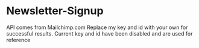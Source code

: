 # Newsletter-Signup

API comes from Mailchimp.com
Replace my key and id with your own for successful results.
Current key and id have been disabled and are used for reference
